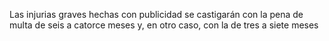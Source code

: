 Las injurias graves hechas con publicidad se castigarán con la pena de multa de seis a catorce meses y, en otro caso, con la de tres a siete meses